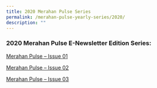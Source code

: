 ```yaml
---
title: 2020 Merahan Pulse Series
permalink: /merahan-pulse-yearly-series/2020/
description: ""
---
```

### 2020 Merahan Pulse E-Newsletter Edition Series:

[Merahan Pulse – Issue 01](https://bukitmerahsec.moe.edu.sg/wp-content/uploads/2020/01/Merahan-Pulse-Issue-01.pdf)

[Merahan Pulse – Issue 02](https://bukitmerahsec.moe.edu.sg/wp-content/uploads/2020/03/Merahan-Pulse-Issue-02.pdf)

[Merahan Pulse – Issue 03](https://bukitmerahsec.moe.edu.sg/wp-content/uploads/2020/07/Merahan-Pulse-%E2%80%93-Issue-03.pdf)